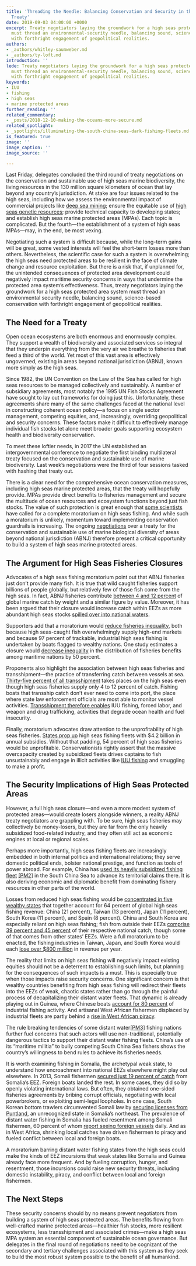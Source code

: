 ```yaml
---
title: 'Threading the Needle: Balancing Conservation and Security in the High Seas
  Treaty'
date: 2019-09-03 04:00:00 +0000
excerpt: Treaty negotiators laying the groundwork for a high seas protected area system
  must thread an environmental-security needle, balancing sound, science-based conservation
  with forthright engagement of geopolitical realities.
authors:
- _authors/whitley-saumweber.md
- _authors/ty-loft.md
introduction: ''
lede: Treaty negotiators laying the groundwork for a high seas protected area system
  must thread an environmental-security needle, balancing sound, science-based conservation
  with forthright engagement of geopolitical realities.
keywords:
- IUU
- fishing
- high seas
- marine protected areas
further_reading: ''
related_commentary:
- _posts/2018-12-10-making-the-oceans-more-secure.md
related_spotlight:
- _spotlights/illuminating-the-south-china-seas-dark-fishing-fleets.md
is_featured: true
image: ''
image_caption: ''
image_source: ''

---
```

Last Friday, delegates concluded the third round of treaty negotiations on the conservation and sustainable use of high seas marine biodiversity, the living resources in the 130 million square kilometers of ocean that lay beyond any country’s jurisdiction. At stake are four issues related to the high seas, including how we assess the environmental impact of commercial projects like [deep sea mining](https://www.iucn.org/resources/issues-briefs/deep-sea-mining); ensure the equitable use of [high seas genetic resources](https://www.sciencemag.org/news/2018/09/un-talks-tackle-tough-question-who-should-benefit-dna-collected-high-seas); provide technical capacity to developing states; and establish high seas marine protected areas (MPAs). Each topic is complicated. But the fourth—the establishment of a system of high seas MPAs—may, in the end, be most vexing.

Negotiating such a system is difficult because, while the long-term gains will be great, some vested interests will feel the short-term losses more than others. Nevertheless, the scientific case for such a system is overwhelming; the high seas need protected areas to be resilient in the face of climate change and resource exploitation. But there is a risk that, if unplanned for, the unintended consequences of protected area development could negatively impact maritime security concerns in ways that undermine the protected area system’s effectiveness. Thus, treaty negotiators laying the groundwork for a high seas protected area system must thread an environmental security needle, balancing sound, science-based conservation with forthright engagement of geopolitical realities.

## The Need for a Treaty

Open ocean ecosystems are both enormous and enormously complex. They support a wealth of biodiversity and associated services so integral that they underpin everything from the very air we breathe to fisheries that feed a third of the world. Yet most of this vast area is effectively ungoverned, existing in areas beyond national jurisdiction (ABNJ), known more simply as the high seas.

Since 1982, the UN Convention on the Law of the Sea has called for high seas resources to be managed collectively and sustainably. A number of subsidiary agreements, most notably the 1995 UN Fish Stocks Agreement have sought to lay out frameworks for doing just this. Unfortunately, these agreements share many of the same challenges faced at the national level in constructing coherent ocean policy—a focus on single sector management, competing equities, and, increasingly, overriding geopolitical and security concerns. These factors make it difficult to effectively manage individual fish stocks let alone meet broader goals supporting ecosystem health and biodiversity conservation.

To meet these loftier needs, in 2017 the UN established an intergovernmental conference to negotiate the first binding multilateral treaty focused on the conservation and sustainable use of marine biodiversity. Last week’s negotiations were the third of four sessions tasked with hashing that treaty out.

There is a clear need for the comprehensive ocean conservation measures, including high seas marine protected areas, that the treaty will hopefully provide. MPAs provide direct benefits to fisheries management and secure the multitude of ocean resources and ecosystem functions beyond just fish stocks. The value of such protection is great enough that [some scientists](https://www.nature.com/articles/srep08481) have called for a complete moratorium on high seas fishing. And while such a moratorium is unlikely, momentum toward implementing conservation guardrails is increasing. The ongoing [negotiations](https://www.un.org/bbnj/) over a treaty for the conservation and sustainable use of marine biological diversity of areas beyond national jurisdiction (ABNJ) therefore present a critical opportunity to build a system of high seas marine protected areas.

## The Argument for High Seas Fisheries Closures

Advocates of a high seas fishing moratorium point out that ABNJ fisheries just don’t provide many fish. It is true that wild caught fisheries support billions of people globally, but relatively few of those fish come from the high seas. In fact, ABNJ fisheries contribute [between 4 and 12 percent](https://advances.sciencemag.org/content/suppl/2018/08/31/4.8.eaau8235.DC1) of global marine catch by weight and a similar figure by value. Moreover, it has been argued that their closure would increase catch within EEZs as more abundant high seas stocks [spilled over into national waters](https://www.nature.com/articles/srep08481).

Supporters add that a moratorium would [reduce fisheries inequality](https://advances.sciencemag.org/content/suppl/2018/08/31/4.8.eaau8235.DC1), both because high seas-caught fish overwhelmingly supply high-end markets and because 97 percent of trackable, industrial high seas fishing is undertaken by boats flagged to wealthy nations. One study estimates a closure would [decrease inequality](https://www.nature.com/articles/srep08481) in the distribution of fisheries benefits among maritime nations by 50 percent.

Proponents also highlight the association between high seas fisheries and transshipment—the practice of transferring catch between vessels at sea. [Thirty-five percent of all transshipment](https://advances.sciencemag.org/content/4/7/eaat7159) takes places on the high seas even though high seas fisheries supply only 4 to 12 percent of catch. Fishing boats that transship catch don’t ever need to come into port, the place where state law enforcement officials are most able to monitor vessel activities. [Transshipment therefore enables](https://advances.sciencemag.org/content/4/7/eaat7159) IUU fishing, forced labor, and weapon and drug trafficking, activities that degrade ocean health and fuel insecurity.

Finally, moratorium advocates draw attention to the unprofitability of high seas fisheries. [States prop up](https://advances.sciencemag.org/content/4/6/eaat2504) high seas fishing fleets with $4.2 billion in annual subsidies. Without that padding, 54 percent of high seas fisheries would be unprofitable. Conservationists rightly assert that the massive overcapacity created by subsidized fleets drives captains to fish unsustainably and engage in illicit activities like [IUU fishing](https://www.csis.org/analysis/illegal-unreported-and-unregulated-fishing-national-security-threat) and smuggling to make a profit.

## The Security Implications of High Seas Protected Areas

However, a full high seas closure—and even a more modest system of protected areas—would create losers alongside winners, a reality ABNJ treaty negotiators are grappling with. To be sure, high seas fisheries may collectively be money-losers, but they are far from the only heavily subsidized food-related industry, and they often still act as economic engines at local or regional scales.

Perhaps more importantly, high seas fishing fleets are increasingly embedded in both internal politics and international relations; they serve domestic political ends, bolster national prestige, and function as tools of power abroad. For example, China has [used its heavily subsidized fishing fleet](https://ocean.csis.org/spotlights/illuminating-the-south-china-seas-dark-fishing-fleets/) [\[PM2\]](#_msocom_2) in the South China Sea to advance its territorial claims there. It is also deriving economic and diplomatic benefit from dominating fishery resources in other parts of the world.

Losses from reduced high seas fishing would be [concentrated in five wealthy states](https://advances.sciencemag.org/content/4/6/eaat2504) that together account for 64 percent of global high seas fishing revenue: China (21 percent), Taiwan (13 percent), Japan (11 percent), South Korea (11 percent), and Spain (8 percent). China and South Korea are especially reliant on high seas fishing; fish from outside their EEZs [comprise 39 percent and 45 percent](https://advances.sciencemag.org/content/advances/suppl/2018/08/31/4.8.eaau8235.DC1/SciAdvHighSeasCollection.pdf) of their respective national catch, though some of that comes from other states’ EEZs. Were a full moratorium to be enacted, the fishing industries in Taiwan, Japan, and South Korea would each [lose over $800 million](https://advances.sciencemag.org/content/4/6/eaat2504) in revenue per year.

The reality that limits on high seas fishing will negatively impact existing equities should not be a deterrent to establishing such limits, but planning for the consequences of such impacts is a must. This is especially true when those impacts raise security concerns. One significant concern is that wealthy countries benefiting from high seas fishing will redirect their fleets into the EEZs of weak, chaotic states rather than go through the painful process of decapitalizing their distant water fleets. That dynamic is already playing out in Guinea, where Chinese boats [account for 80 percent](https://advances.sciencemag.org/content/4/8/eaat8351.abstract) of industrial fishing activity. And artisanal West African fishermen displaced by industrial fleets are partly behind a [rise in West African piracy](https://stableseas.org/publications/maritime-terrorism/state-piracy-2018-human-cost).

The rule breaking tendencies of some distant water[\[PM3\]](#_msocom_3) fishing nations further fuel concerns that such actors will use non-traditional, potentially dangerous tactics to support their distant water fishing fleets. China’s use of its “maritime militia” to bully competing South China Sea fishers shows the country’s willingness to bend rules to achieve its fisheries needs.

It is worth examining fishing in Somalia, the archetypal weak state, to understand how encroachment into national EEZs elsewhere might play out elsewhere. In 2013, Somali fishermen [secured just 19 percent of catch](https://securefisheries.org/report/securing-somali-fisheries) from Somalia’s EEZ. Foreign boats landed the rest. In some cases, they did so by openly violating international laws. But often, they obtained one-sided fisheries agreements by bribing corrupt officials, negotiating with local powerbrokers, or exploiting semi-legal loopholes. In one case, South Korean bottom trawlers circumvented Somali law by [securing licenses from Puntland](https://securefisheries.org/report/securing-somali-fisheries), an unrecognized state in Somalia’s northeast. The prevalence of distant water fishing in Somalia has fueled resentment among Somali fishermen, 60 percent of whom [report seeing foreign vessels](https://securefisheries.org/report/securing-somali-fisheries) daily. And as in West Africa, shrinking local catches have driven fishermen to piracy and fueled conflict between local and foreign boats.

A moratorium barring distant water fishing states from the high seas could make the kinds of EEZ incursions that weak states like Somalia and Guinea already face more frequent. And by fueling corruption, hunger, and resentment, those incursions could raise new security threats, including domestic instability, piracy, and conflict between local and foreign fishermen.

## The Next Steps

These security concerns should by no means prevent negotiators from building a system of high seas protected areas. The benefits flowing from well-crafted marine protected areas—healthier fish stocks, more resilient ecosystems, less transshipment and associated crimes—make a high seas MPA system an essential component of sustainable ocean governance. But delegates in the final round of negotiations need to be cognizant of the secondary and tertiary challenges associated with this system as they seek to build the most robust system possible to the benefit of all humankind.